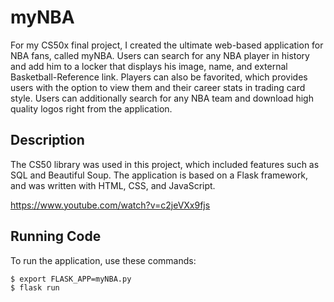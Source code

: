 # myNBA
For my CS50x final project, I created the ultimate web-based application for NBA fans, called myNBA. Users can search for any NBA player in history and add him to a locker that displays his image, name, and external Basketball-Reference link. Players can also be favorited, which provides users with the option to view them and their career stats in trading card style. Users can additionally search for any NBA team and download high quality logos right from the application.

## Description
The CS50 library was used in this project, which included features such as SQL and Beautiful Soup. The application is based on a Flask framework, and was written with HTML, CSS, and JavaScript.

https://www.youtube.com/watch?v=c2jeVXx9fjs

## Running Code
To run the application, use these commands:

```
$ export FLASK_APP=myNBA.py
$ flask run
```
